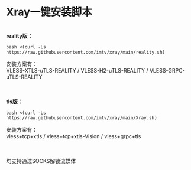 # Xray一键安装脚本

<Br/>**reality版：**
```
bash <(curl -Ls https://raw.githubusercontent.com/imtv/xray/main/reality.sh)
```
安装方案有：<Br/>VLESS-XTLS-uTLS-REALITY / VLESS-H2-uTLS-REALITY / VLESS-GRPC-uTLS-REALITY

<Br/><Br/>**tls版：**
```
bash <(curl -Ls https://raw.githubusercontent.com/imtv/xray/main/Xray.sh)
```
安装方案有：<Br/>vless+tcp+xtls / vless+tcp+xtls-Vision / vless+grpc+tls

<Br/><Br/>均支持通过SOCKS解锁流媒体
